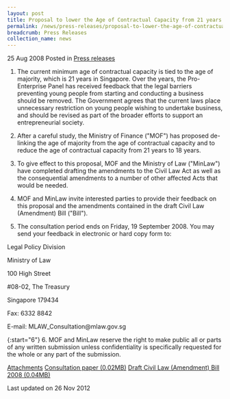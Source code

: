 ```yaml
---
layout: post
title: Proposal to lower the Age of Contractual Capacity from 21 years to 18 years, and the Civil Law (Amendment) Bill
permalink: /news/press-releases/proposal-to-lower-the-age-of-contractual-capacity-from-21-years-to-18-years-and-the-civil-law
breadcrumb: Press Releases
collection_name: news
---
```


25 Aug 2008 Posted in [Press releases](/news/press-releases)

1. The current minimum age of contractual capacity is tied to the age of majority, which is 21 years in Singapore. Over the years, the Pro-Enterprise Panel has received feedback that the legal barriers preventing young people from starting and conducting a business should be removed. The Government agrees that the current laws place unnecessary restriction on young people wishing to undertake business, and should be revised as part of the broader efforts to support an entrepreneurial society. 

2. After a careful study, the Ministry of Finance ("MOF") has proposed de-linking the age of majority from the age of contractual capacity and to reduce the age of contractual capacity from 21 years to 18 years.

3. To give effect to this proposal, MOF and the Ministry of Law ("MinLaw") have completed drafting the amendments to the Civil Law Act as well as the consequential amendments to a number of other affected Acts that would be needed.

4. MOF and MinLaw invite interested parties to provide their feedback on this proposal and the amendments contained in the draft Civil Law (Amendment) Bill ("Bill").


5. The consultation period ends on Friday, 19 September 2008. You may send your feedback in electronic or hard copy form to:



<p class="address-centered">Legal Policy Division</p>
<p class="address-centered">Ministry of Law</p>
<p class="address-centered">100 High Street</p>
<p class="address-centered">#08-02, The Treasury</p>
<p class="address-centered">Singapore 179434</p>
<p class="address-centered">Fax: 6332 8842</p>
<p class="address-centered">E-mail: MLAW_Consultation@mlaw.gov.sg</p>

{:start="6"}
6. MOF and MinLaw reserve the right to make public all or parts of any written submission unless confidentiality is specifically requested for the whole or any part of the submission.

<u>Attachments</u>
[Consultation paper (0.02MB)](/files/news/press-releases/2008/08/linkclick6c0c.pdf)
[Draft Civil Law (Amendment) Bill 2008 (0.04MB)](/files/news/press-releases/2008/08/linkclick4c83.pdf)


<p class="right-side-updated">Last updated on 26 Nov 2012</p>
